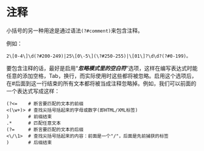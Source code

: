 # 注释

小括号的另一种用途是通过语法`(?#comment)`来包含注释。

例如：

	2\[0-4\]\d(?#200-249)|25\[0\-5\](\?#250-255)|\[01\]?\d\d?(?#0-199)。

要包含注释的话，最好是启用“***忽略模式里的空白符***”选项，这样在编写表达式时能任意的添加空格，Tab，换行，而实际使用时这些都将被忽略。启用这个选项后，在#后面到这一行结束的所有文本都将被当成注释忽略掉。例如，我们可以前面的一个表达式写成这样：

	(?<=    # 断言要匹配的文本的前缀
	<(\w+)> # 查找尖括号括起来的字母或数字(即HTML/XML标签)
	)       # 前缀结束
	.*      # 匹配任意文本
	(?=     # 断言要匹配的文本的后缀
	<\/\1>  # 查找尖括号括起来的内容：前面是一个"/"，后面是先前捕获的标签
	)       # 后缀结束


